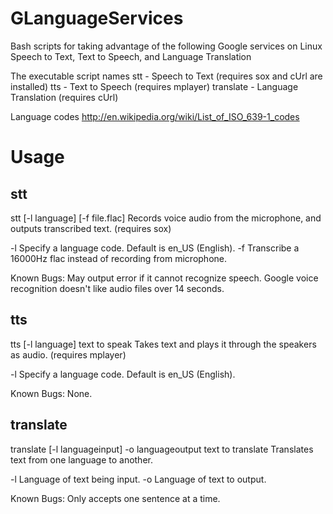 GLanguageServices
=================

Bash scripts for taking advantage of the following Google services on Linux
Speech to Text, Text to Speech, and Language Translation

The executable script names
stt - Speech to Text (requires sox and cUrl are installed)
tts - Text to Speech (requires mplayer)
translate - Language Translation (requires cUrl)


Language codes
http://en.wikipedia.org/wiki/List_of_ISO_639-1_codes


Usage
=====

## stt

stt [-l language] [-f file.flac]
Records voice audio from the microphone, and outputs transcribed text. (requires sox)

-l    Specify a language code. Default is en_US (English).
-f    Transcribe a 16000Hz flac instead of recording from microphone.

Known Bugs:
May output error if it cannot recognize speech.
Google voice recognition doesn't like audio files over 14 seconds.


## tts

tts [-l language] text to speak
Takes text and plays it through the speakers as audio. (requires mplayer)

-l    Specify a language code. Default is en_US (English).

Known Bugs:
None.


## translate

translate [-l languageinput] -o languageoutput text to translate
Translates text from one language to another.

-l    Language of text being input.
-o    Language of text to output.

Known Bugs:
Only accepts one sentence at a time.
